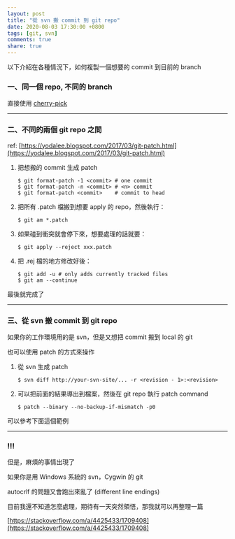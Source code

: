 ```yaml
---
layout: post
title: "從 svn 搬 commit 到 git repo"
date: 2020-08-03 17:30:00 +0800
tags: [git, svn]
comments: true
share: true
---
```


以下介紹在各種情況下，如何複製一個想要的 commit 到目前的 branch

### 一、同一個 repo, 不同的 branch ###

直接使用 [cherry-pick][cherry-pick]  

---

### 二、不同的兩個 git repo 之間 ###

ref: [https://yodalee.blogspot.com/2017/03/git-patch.html](https://yodalee.blogspot.com/2017/03/git-patch.html)

1. 把想搬的 commit 生成 patch

    ``` shell
    $ git format-patch -1 <commit> # one commit
    $ git format-patch -n <commit> # <n> commit
    $ git format-patch <commit>    # commit to head
    ```

2. 把所有 .patch 檔搬到想要 apply 的 repo，然後執行：

    ``` shell
    $ git am *.patch
    ```

3. 如果碰到衝突就會停下來，想要處理的話就要：

    ``` shell
    $ git apply --reject xxx.patch
    ```

4. 把 .rej 檔的地方修改好後：

    ``` shell
    $ git add -u # only adds currently tracked files
    $ git am --continue
    ```

最後就完成了

---

### 三、從 svn 搬 commit 到 git repo ###

如果你的工作環境用的是 svn，但是又想把 commit 搬到 local 的 git

也可以使用 patch 的方式來操作

1. 從 svn 生成 patch

    ``` shell
    $ svn diff http://your-svn-site/... -r <revision - 1>:<revision>
    ```

2. 可以把前面的結果導出到檔案，然後在 git repo 執行 patch command

    ``` shell
    $ patch --binary --no-backup-if-mismatch -p0
    ```

可以參考下面這個範例

<script src="https://gist.github.com/Chienweichih/3a3982b318dc2fe3ea766edde18fb793.js"></script>

---

### !!! ###

但是，麻煩的事情出現了

如果你是用 Windows 系統的 svn，Cygwin 的 git

autocrlf 的問題又會跑出來亂了 (different line endings)

目前我還不知道怎麼處理，期待有一天突然領悟，那我就可以再整理一篇

[https://stackoverflow.com/a/4425433/1709408](https://stackoverflow.com/a/4425433/1709408)



[cherry-pick]: https://git-scm.com/docs/git-cherry-pick
